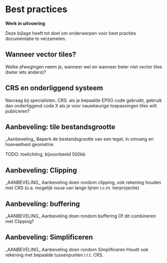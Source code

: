 # Best practices
**Werk in uitvoering**

Deze bijlage heeft tot doel om onderwerpen voor best practies documentatie te verzamelen.


## Wanneer vector tiles?
Welke afwegingen neem je, wanneer wel en wanneer beter niet vector tiles (beter iets anders)?

## CRS en onderliggend systeem
Navraag bij specialisten. CRS: als je bepaalde EPSG code gebruikt, gebruik dan onderliggend code X als je voor nauwkeurige toepassingen tiles wilt publiceren?

## Aanbeveling: tile bestandsgrootte
<div class="informative">
_Aanbeveling_ Beperk de bestandsgrootte van een tegel, in omvang en hoeveelheid geometrie.
</div>

TODO: toelichting, bijvoorbeeld 500kb

## Aanbeveling: Clipping

<div class="informative">
_AANBEVELING_ Aanbeveling doen rondom clipping, ook rekening houden met CRS (o.a. mogelijk issue van lange lijnen i.c.m. herprojectie)
</div>

## Aanbeveling: buffering

<div class="informative">
_AANBEVELING_ Aanbeveling doen rondom buffering
Of dit combineren met Clipping?
</div>

## Aanbeveling: Simplificeren

<div class="informative">
_AANBEVELING_ Aanbeveling doen rondom Simplificeren
Houdt ook rekening met bepaalde tussenpunten i.r.t. CRS.
</div>
